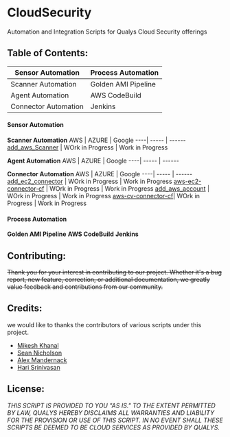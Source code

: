 # CloudSecurity
Automation and Integration Scripts for Qualys Cloud Security offerings 




## Table of Contents: 

Sensor Automation | Process Automation
----------------- | ------------------
Scanner Automation | Golden AMI Pipeline
Agent Automation | AWS CodeBuild
Connector Automation | Jenkins 


#### Sensor Automation
**Scanner Automation**
AWS | AZURE | Google
----| ----- | ------
[add_aws_Scanner](https://github.com/Qualys-Public/add_aws_Scanner) | WOrk in Progress | Work in Progress

**Agent Automation**
AWS | AZURE | Google
----| ----- | ------

**Connector Automation**
AWS | AZURE | Google
----| ----- | ------
[add_ec2_connector](https://github.com/Qualys-Public/add_ec2_connector) | WOrk in Progress | Work in Progress
[aws-ec2-connector-cf](https://github.com/Qualys-Public/aws-ec2-connector-cf) | WOrk in Progress | Work in Progress
[add_aws_account](https://github.com/Qualys-Public/add_aws_account) | WOrk in Progress | Work in Progress
[aws-cv-connector-cf](https://github.com/Qualys-Public/aws-cv-connector-cf)| WOrk in Progress | Work in Progress

#### Process Automation
**Golden AMI Pipeline**
**AWS CodeBuild**
**Jenkins**

## Contributing: 
~~Thank you for your interest in contributing to our project. Whether it's a bug report, new feature, correction, or additional documentation, we greatly value feedback and contributions from our community.~~

## Credits: 
we would like to thanks the contributors of various scripts under this project.

* [Mikesh Khanal](https://github.com/mkhanal1)
* [Sean Nicholson](https://github.com/snicholson-qualys)
* [Alex Mandernack](https://github.com/amandernackq)
* [Hari Srinivasan](https://github.com/hsrinivasanqualys)

## License: 

_THIS SCRIPT IS PROVIDED TO YOU "AS IS." 
TO THE EXTENT PERMITTED BY LAW, QUALYS HEREBY DISCLAIMS 
ALL WARRANTIES AND LIABILITY FOR THE PROVISION OR USE OF THIS SCRIPT. 
IN NO EVENT SHALL THESE SCRIPTS BE DEEMED TO BE CLOUD SERVICES AS PROVIDED BY QUALYS._

